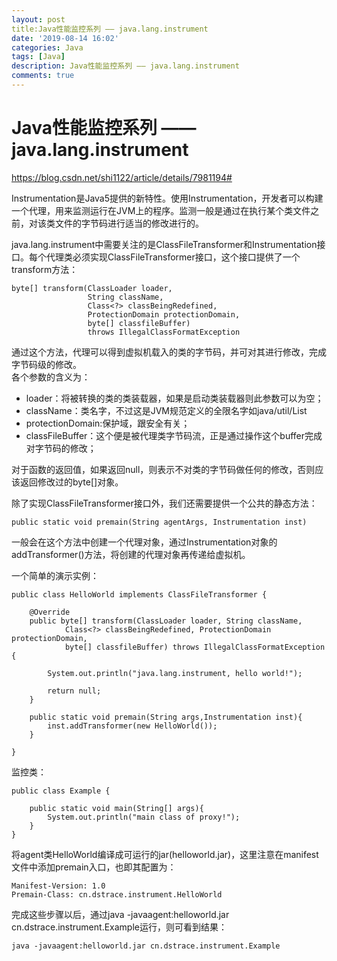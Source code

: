 ```yaml
---
layout: post
title:Java性能监控系列 —— java.lang.instrument
date: '2019-08-14 16:02'
categories: Java
tags: [Java]
description: Java性能监控系列 —— java.lang.instrument
comments: true
---
```


# Java性能监控系列 —— java.lang.instrument

https://blog.csdn.net/shi1122/article/details/7981194#

Instrumentation是Java5提供的新特性。使用Instrumentation，开发者可以构建一个代理，用来监测运行在JVM上的程序。监测一般是通过在执行某个类文件之前，对该类文件的字节码进行适当的修改进行的。

java.lang.instrument中需要关注的是ClassFileTransformer和Instrumentation接口。每个代理类必须实现ClassFileTransformer接口，这个接口提供了一个transform方法：
      
      
```
byte[] transform(ClassLoader loader,
                 String className,
                 Class<?> classBeingRedefined,
                 ProtectionDomain protectionDomain,
                 byte[] classfileBuffer)
                 throws IllegalClassFormatException

```

通过这个方法，代理可以得到虚拟机载入的类的字节码，并可对其进行修改，完成字节码级的修改。   
各个参数的含义为：
- loader：将被转换的类的类装载器，如果是启动类装载器则此参数可以为空；
- className：类名字，不过这是JVM规范定义的全限名字如java/util/List
- protectionDomain:保护域，跟安全有关；
- classFileBuffer：这个便是被代理类字节码流，正是通过操作这个buffer完成对字节码的修改；

对于函数的返回值，如果返回null，则表示不对类的字节码做任何的修改，否则应该返回修改过的byte[]对象。  

除了实现ClassFileTransformer接口外，我们还需要提供一个公共的静态方法：

```
public static void premain(String agentArgs, Instrumentation inst)
```

一般会在这个方法中创建一个代理对象，通过Instrumentation对象的addTransformer()方法，将创建的代理对象再传递给虚拟机。

一个简单的演示实例：

```
public class HelloWorld implements ClassFileTransformer {
 
	@Override
	public byte[] transform(ClassLoader loader, String className,
			Class<?> classBeingRedefined, ProtectionDomain protectionDomain,
			byte[] classfileBuffer) throws IllegalClassFormatException {
		
		System.out.println("java.lang.instrument, hello world!");
		
		return null;
	}
	
	public static void premain(String args,Instrumentation inst){
		inst.addTransformer(new HelloWorld());
	}
 
}

```

监控类：

```
public class Example {
	
	public static void main(String[] args){
		System.out.println("main class of proxy!");
	}
}

```

将agent类HelloWorld编译成可运行的jar(helloworld.jar)，这里注意在manifest文件中添加premain入口，也即其配置为：

```
Manifest-Version: 1.0
Premain-Class: cn.dstrace.instrument.HelloWorld
```

完成这些步骤以后，通过java -javaagent:helloworld.jar cn.dstrace.instrument.Example运行，则可看到结果：

```
java -javaagent:helloworld.jar cn.dstrace.instrument.Example
```



